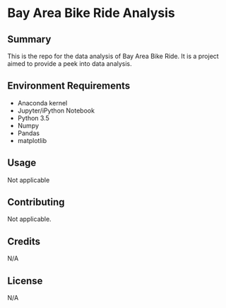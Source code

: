 # Bay Area Bike Ride Analysis

## Summary

This is the repo for the data analysis of Bay Area Bike Ride.  It is a project aimed to provide a peek into data analysis.  

## Environment Requirements

- Anaconda kernel
- Jupyter/iPython Notebook
- Python 3.5
- Numpy
- Pandas
- matplotlib


## Usage

Not applicable

## Contributing

Not applicable.

## Credits

N/A

## License

N/A
